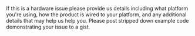 If this is a hardware issue please provide us details including what platform you're using, how the product is wired to your platform, and any additional details that may help us help you. Please post stripped down example code demonstrating your issue to a gist.
